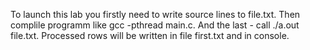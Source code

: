 To launch this lab you firstly need to write source lines to file.txt. 
Then complile programm like gcc -pthread main.c. 
And the last - call ./a.out file.txt. Processed rows will be written in file first.txt and in console.
